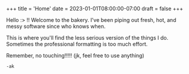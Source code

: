 +++
title = 'Home'
date = 2023-01-01T08:00:00-07:00
draft = false
+++

Hello :> !! Welcome to the bakery. I've been piping out fresh, hot, and messy software since who knows when.

This is where you'll find the less serious version of the things I do. Sometimes the professional formatting is too much effort.

Remember, no touching!!!!! (jk, feel free to use anything)

    -ak
